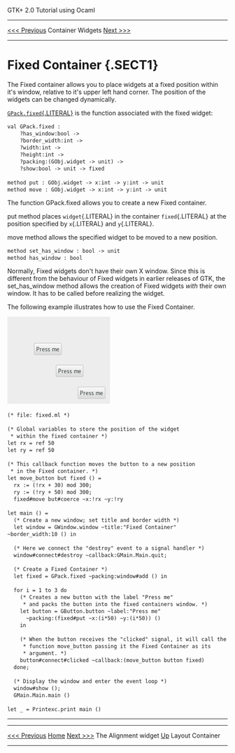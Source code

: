   GTK+ 2.0 Tutorial using Ocaml
  ------------------------------- ------------------- ---------------------------
  [\<\<\< Previous](x1455.html)   Container Widgets   [Next \>\>\>](x1496.html)

* * * * *

Fixed Container {.SECT1}
===============

The Fixed container allows you to place widgets at a fixed position
within it's window, relative to it's upper left hand corner. The
position of the widgets can be changed dynamically.

[`GPack.fixed`{.LITERAL}](http://lablgtk.forge.ocamlcore.org/refdoc/GPack.html#VALfixed)
is the function associated with the fixed widget:

~~~~ {.PROGRAMLISTING}
val GPack.fixed :
    ?has_window:bool ->
    ?border_width:int ->
    ?width:int ->
    ?height:int ->
    ?packing:(GObj.widget -> unit) ->
    ?show:bool -> unit -> fixed

method put : GObj.widget -> x:int -> y:int -> unit
method move : GObj.widget -> x:int -> y:int -> unit
~~~~

The function GPack.fixed allows you to create a new Fixed container.

put method places `widget`{.LITERAL} in the container `fixed`{.LITERAL}
at the position specified by `x`{.LITERAL} and `y`{.LITERAL}.

move method allows the specified widget to be moved to a new position.

~~~~ {.PROGRAMLISTING}
method set_has_window : bool -> unit
method has_window : bool
~~~~

Normally, Fixed widgets don't have their own X window. Since this is
different from the behaviour of Fixed widgets in earlier releases of
GTK, the set\_has\_window method allows the creation of Fixed widgets
*with* their own window. It has to be called before realizing the
widget.

The following example illustrates how to use the Fixed Container.

![](images/fixed.png)

~~~~ {.PROGRAMLISTING}
(* file: fixed.ml *)

(* Global variables to store the position of the widget
 * within the fixed container *)
let rx = ref 50
let ry = ref 50

(* This callback function moves the button to a new position
 * in the Fixed container. *)
let move_button but fixed () =
  rx := (!rx + 30) mod 300;
  ry := (!ry + 50) mod 300;
  fixed#move but#coerce ~x:!rx ~y:!ry

let main () =
  (* Create a new window; set title and border width *)
  let window = GWindow.window ~title:"Fixed Container" ~border_width:10 () in

  (* Here we connect the "destroy" event to a signal handler *)
  window#connect#destroy ~callback:GMain.Main.quit;

  (* Create a Fixed Container *)
  let fixed = GPack.fixed ~packing:window#add () in

  for i = 1 to 3 do
    (* Creates a new button with the label "Press me"
     * and packs the button into the fixed containers window. *)
    let button = GButton.button ~label:"Press me"
      ~packing:(fixed#put ~x:(i*50) ~y:(i*50)) ()
    in

    (* When the button receives the "clicked" signal, it will call the
     * function move_button passing it the Fixed Container as its
     * argument. *)
    button#connect#clicked ~callback:(move_button button fixed)
  done;

  (* Display the window and enter the event loop *)
  window#show ();
  GMain.Main.main ()

let _ = Printexc.print main ()
~~~~

* * * * *

  ------------------------------- -------------------- ---------------------------
  [\<\<\< Previous](x1455.html)   [Home](book1.html)   [Next \>\>\>](x1496.html)
  The Alignment widget            [Up](c1436.html)     Layout Container
  ------------------------------- -------------------- ---------------------------


